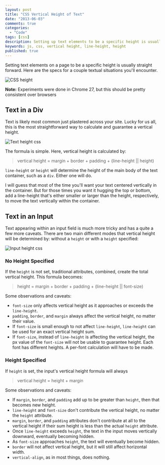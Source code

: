```yaml
---
layout: post
title: "CSS Vertical Height of Text"
date: "2013-06-03"
comments: true
categories:
  - "Code"
tags: [css]
description: Setting up text elements to be a specific height is usually straight forward.  Here is the list of attributes that affect the height.
keywords: js, css, vertical height, line-height, height
published: true
---
```


Setting text elements on a page to be a specific height is usually straight forward.  Here are the specs for a couple textual situations you'll encounter.

![CSS height](http://i.imgur.com/hxw13Yp.png)

<!--more-->

**Note:** Experiments were done in Chrome 27, but this should be pretty consistent over browsers

## Text in a Div

Text is likely most common just plastered across your site.  Lucky for us all, this is the most straightforward way to calculate and guarantee a vertical height.

![Text height css](http://i.imgur.com/cy3HTWW.png)

The formula is simple.  Here, vertical height is calculated by:

> vertical height = margin + border + padding + (line-height || height)

`line-height` or `height` will determine the height of the main body of the text container, such as a `div`.  Either one will do.

I will guess that most of the time you'll want your text centered vertically in the container.  But for those times you want it hugging the top or bottom, add a line-height that's either smaller or larger than the height, respectively, to move the text vertically within the container.

## Text in an Input

Text appearing within an input field is much more tricky and has a quite a few more caveats.  There are two main different modes that vertical height will be determined by: without a `height` or with a `height` specified:

![Input height css](http://i.imgur.com/4UdHhF4.png)

### No Height Specified

If the `height` is not set, traditional attributes, combined, create the total vertical height.  This formula becomes:

> height = margin + border + padding + (line-height || font-size)

Some observations and caveats:

- `font-size` only affects vertical height as it approaches or exceeds the `line-height`.
- `padding`, `border`, and `margin` always affect the vertical height, no matter their value.
- If `font-size` is small enough to not affect `line-height`, `line-height` can be used for an exact vertical height sum.
- If `font-size`, instead of `line-height` is affecting the vertical height, the px value of the `font-size` will not be usable to guarantee height.  Each font has different heights.  A per-font calculation will have to be made.

### Height Specified

If `height` is set, the input's vertical height formula will always

> vertical height = height + margin

Some observations and caveats:

- If `margin`, `border`, and `padding` add up to be greater than `height`, then that becomes new height.
- `line-height` and `font-size` don't contribute the vertical height, no matter the `height` attribute.
- `margin`, `border`, and `padding` attributes don't contribute at all to the vertical height if their sum height is less than the actual `height` attribute.
- Once `line-height` exceeds `height`, the text in the input moves vertically downward, eventually becoming hidden.
- As `font-size` approaches `height`, the text will eventually become hidden.
- `border` will not affect vertical height, but it will still affect horizontal width.
- `vertical-align`, as in most things, does nothing.
